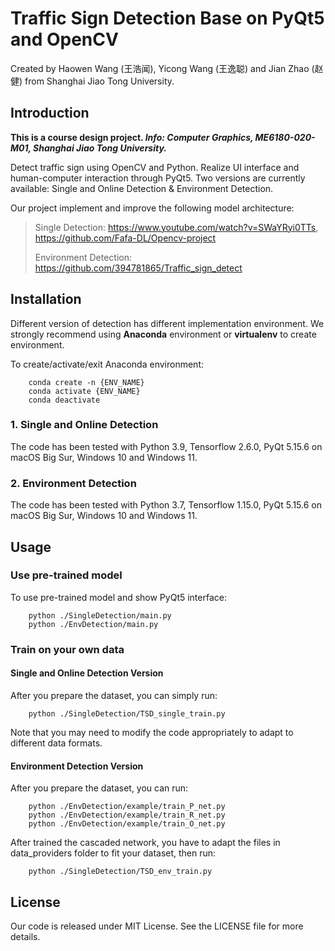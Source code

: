# Traffic Sign Detection Base on PyQt5 and OpenCV

Created by Haowen Wang (王浩闻), Yicong Wang (王逸聪) and Jian Zhao (赵健) from Shanghai Jiao Tong University.

## Introduction
**This is a course design project. *Info: Computer Graphics, ME6180-020-M01, Shanghai Jiao Tong University.***

Detect traffic sign using OpenCV and Python. Realize UI interface and human-computer interaction through PyQt5. Two versions are currently available: Single and Online Detection &amp; Environment Detection.

Our project implement and improve the following model architecture:
> Single Detection:  https://www.youtube.com/watch?v=SWaYRyi0TTs, https://github.com/Fafa-DL/Opencv-project
> 
> Environment Detection: https://github.com/394781865/Traffic_sign_detect

## Installation

Different version of detection has different implementation environment. We strongly recommend using **Anaconda** environment or **virtualenv** to create environment.

To create/activate/exit Anaconda environment:

        conda create -n {ENV_NAME}
        conda activate {ENV_NAME}
        conda deactivate

### 1. Single and Online Detection

The code has been tested with Python 3.9, Tensorflow 2.6.0, PyQt 5.15.6 on macOS Big Sur, Windows 10 and Windows 11.

### 2. Environment Detection
The code has been tested with Python 3.7, Tensorflow 1.15.0, PyQt 5.15.6 on macOS Big Sur, Windows 10 and Windows 11.

## Usage
### Use pre-trained model
To use pre-trained model and show PyQt5 interface:

        python ./SingleDetection/main.py
        python ./EnvDetection/main.py

### Train on your own data
#### Single and Online Detection Version
After you prepare the dataset, you can simply run:

        python ./SingleDetection/TSD_single_train.py

Note that you may need to modify the code appropriately to adapt to different data formats.
#### Environment Detection Version
After you prepare the dataset, you can run:

        python ./EnvDetection/example/train_P_net.py
        python ./EnvDetection/example/train_R_net.py
        python ./EnvDetection/example/train_O_net.py

After trained the cascaded network, you have to adapt the files in data_providers folder to fit your dataset, then run:

        python ./SingleDetection/TSD_env_train.py

## License

Our code is released under MIT License. See the LICENSE file for more details.